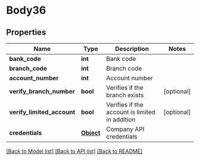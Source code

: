 # Body36

## Properties
Name | Type | Description | Notes
------------ | ------------- | ------------- | -------------
**bank_code** | **int** | Bank code | 
**branch_code** | **int** | Branch code | 
**account_number** | **int** | Account number | 
**verify_branch_number** | **bool** | Verifies if the branch exists | [optional] 
**verify_limited_account** | **bool** | Verifies if the account is limited in addition | [optional] 
**credentials** | [**Object**](Object.md) | Company API credentials | 

[[Back to Model list]](../README.md#documentation-for-models) [[Back to API list]](../README.md#documentation-for-api-endpoints) [[Back to README]](../README.md)

